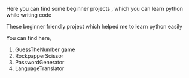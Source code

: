 Here you can find some beginner projects , which you can learn python while writing code

These beginner friendly project which helped me to learn python easily

You can find here, 

1) GuessTheNumber game
2) RockpapperScissor
3) PasswordGenerator
4) LanguageTranslator
